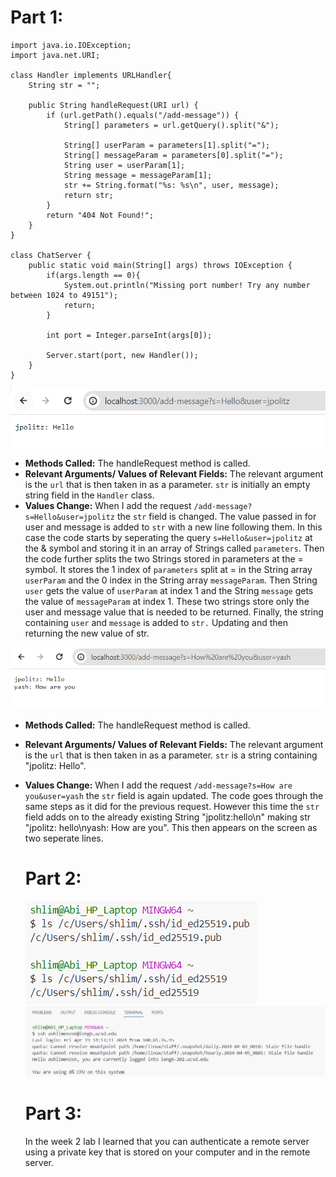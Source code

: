 # Part 1:
```
import java.io.IOException;
import java.net.URI;

class Handler implements URLHandler{
    String str = "";

    public String handleRequest(URI url) {
        if (url.getPath().equals("/add-message")) {
            String[] parameters = url.getQuery().split("&");

            String[] userParam = parameters[1].split("=");
            String[] messageParam = parameters[0].split("=");
            String user = userParam[1];
            String message = messageParam[1];
            str += String.format("%s: %s\n", user, message);
            return str;
        }
        return "404 Not Found!";
    }
}

class ChatServer {
    public static void main(String[] args) throws IOException {
        if(args.length == 0){
            System.out.println("Missing port number! Try any number between 1024 to 49151");
            return;
        }

        int port = Integer.parseInt(args[0]);

        Server.start(port, new Handler());
    }
}
```
![Image](ChatServer1.png)
- **Methods Called:** The handleRequest method is called.
- **Relevant Arguments/ Values of Relevant Fields:** The relevant argument is the `url` that is then taken in as a parameter. `str` is initially an empty string field in the `Handler` class.
- **Values Change:** When I add the request `/add-message?s=Hello&user=jpolitz` the `str` field is changed. The value passed in for user and message is added to `str` with a new line following them. In this case the code starts by seperating the query `s=Hello&user=jpolitz` at the & symbol and storing it in an array of Strings called `parameters`. Then the code further splits the two Strings stored in parameters at the = symbol. It stores the 1 index of `parameters` split at = in the String array `userParam` and the 0 index in the String array `messageParam`. Then String `user` gets the value of `userParam` at index 1 and the String `message` gets the value of `messageParam` at index 1. These two strings store only the user and message value that is needed to be returned. Finally, the string containing `user` and `message` is added to `str.` Updating and then returning the new value of str.






![Image](ChatServer.png)
- **Methods Called:** The handleRequest method is called.
- **Relevant Arguments/ Values of Relevant Fields:** The relevant argument is the `url` that is then taken in as a parameter. `str` is a string containing "jpolitz: Hello".
- **Values Change:** When I add the request `/add-message?s=How are you&user=yash` the `str` field is again updated. The code goes through the same steps as it did for the previous request. However this time the `str` field adds on to the already existing String "jpolitz:hello\n" making str "jpolitz: hello\nyash: How are you". This then appears on the screen as two seperate lines.

  # Part 2:
  ![Image](lsCommand.png)
  ![Image](sshLogin.png)

  # Part 3:
  In the week 2 lab I learned that you can authenticate a remote server using a private key that is stored on your computer and in the remote server.
  
